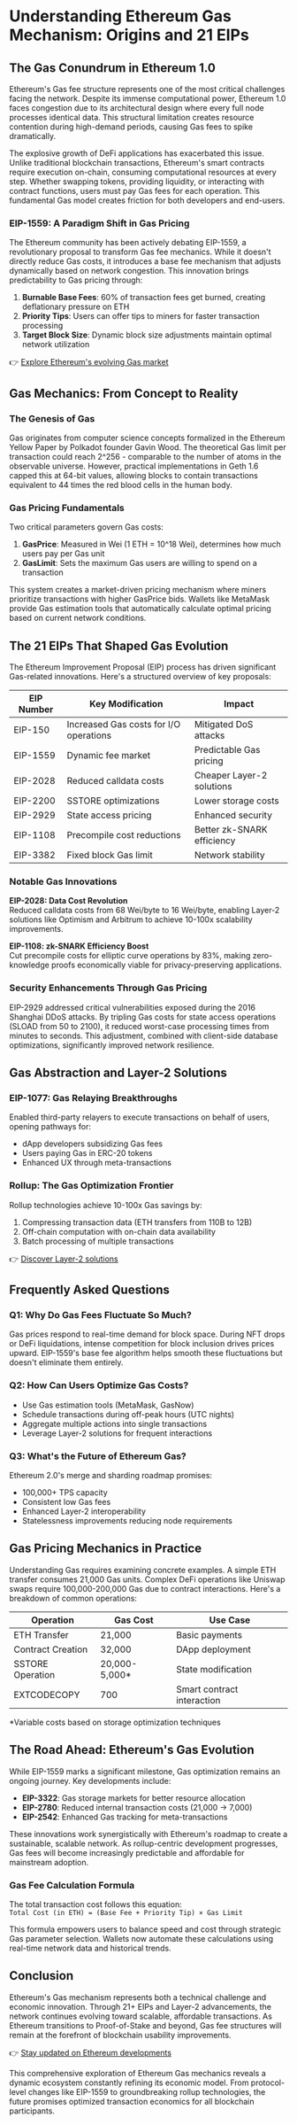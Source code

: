 # Understanding Ethereum Gas Mechanism: Origins and 21 EIPs  

## The Gas Conundrum in Ethereum 1.0  

Ethereum's Gas fee structure represents one of the most critical challenges facing the network. Despite its immense computational power, Ethereum 1.0 faces congestion due to its architectural design where every full node processes identical data. This structural limitation creates resource contention during high-demand periods, causing Gas fees to spike dramatically.  

The explosive growth of DeFi applications has exacerbated this issue. Unlike traditional blockchain transactions, Ethereum's smart contracts require execution on-chain, consuming computational resources at every step. Whether swapping tokens, providing liquidity, or interacting with contract functions, users must pay Gas fees for each operation. This fundamental Gas model creates friction for both developers and end-users.  

### EIP-1559: A Paradigm Shift in Gas Pricing  

The Ethereum community has been actively debating EIP-1559, a revolutionary proposal to transform Gas fee mechanics. While it doesn't directly reduce Gas costs, it introduces a base fee mechanism that adjusts dynamically based on network congestion. This innovation brings predictability to Gas pricing through:  

1. **Burnable Base Fees**: 60% of transaction fees get burned, creating deflationary pressure on ETH  
2. **Priority Tips**: Users can offer tips to miners for faster transaction processing  
3. **Target Block Size**: Dynamic block size adjustments maintain optimal network utilization  

👉 [Explore Ethereum's evolving Gas market](https://bit.ly/okx-bonus)  

## Gas Mechanics: From Concept to Reality  

### The Genesis of Gas  

Gas originates from computer science concepts formalized in the Ethereum Yellow Paper by Polkadot founder Gavin Wood. The theoretical Gas limit per transaction could reach 2^256 - comparable to the number of atoms in the observable universe. However, practical implementations in Geth 1.6 capped this at 64-bit values, allowing blocks to contain transactions equivalent to 44 times the red blood cells in the human body.  

### Gas Pricing Fundamentals  

Two critical parameters govern Gas costs:  
1. **GasPrice**: Measured in Wei (1 ETH = 10^18 Wei), determines how much users pay per Gas unit  
2. **GasLimit**: Sets the maximum Gas users are willing to spend on a transaction  

This system creates a market-driven pricing mechanism where miners prioritize transactions with higher GasPrice bids. Wallets like MetaMask provide Gas estimation tools that automatically calculate optimal pricing based on current network conditions.  

## The 21 EIPs That Shaped Gas Evolution  

The Ethereum Improvement Proposal (EIP) process has driven significant Gas-related innovations. Here's a structured overview of key proposals:  

| EIP Number | Key Modification | Impact |
|------------|------------------|--------|
| EIP-150    | Increased Gas costs for I/O operations | Mitigated DoS attacks |
| EIP-1559   | Dynamic fee market | Predictable Gas pricing |
| EIP-2028   | Reduced calldata costs | Cheaper Layer-2 solutions |
| EIP-2200   | SSTORE optimizations | Lower storage costs |
| EIP-2929   | State access pricing | Enhanced security |
| EIP-1108   | Precompile cost reductions | Better zk-SNARK efficiency |
| EIP-3382   | Fixed block Gas limit | Network stability |

### Notable Gas Innovations  

**EIP-2028: Data Cost Revolution**  
Reduced calldata costs from 68 Wei/byte to 16 Wei/byte, enabling Layer-2 solutions like Optimism and Arbitrum to achieve 10-100x scalability improvements.  

**EIP-1108: zk-SNARK Efficiency Boost**  
Cut precompile costs for elliptic curve operations by 83%, making zero-knowledge proofs economically viable for privacy-preserving applications.  

### Security Enhancements Through Gas Pricing  

EIP-2929 addressed critical vulnerabilities exposed during the 2016 Shanghai DDoS attacks. By tripling Gas costs for state access operations (SLOAD from 50 to 2100), it reduced worst-case processing times from minutes to seconds. This adjustment, combined with client-side database optimizations, significantly improved network resilience.  

## Gas Abstraction and Layer-2 Solutions  

### EIP-1077: Gas Relaying Breakthroughs  
Enabled third-party relayers to execute transactions on behalf of users, opening pathways for:  
- dApp developers subsidizing Gas fees  
- Users paying Gas in ERC-20 tokens  
- Enhanced UX through meta-transactions  

### Rollup: The Gas Optimization Frontier  
Rollup technologies achieve 10-100x Gas savings by:  
1. Compressing transaction data (ETH transfers from 110B to 12B)  
2. Off-chain computation with on-chain data availability  
3. Batch processing of multiple transactions  

👉 [Discover Layer-2 solutions](https://bit.ly/okx-bonus)  

## Frequently Asked Questions  

### Q1: Why Do Gas Fees Fluctuate So Much?  
Gas prices respond to real-time demand for block space. During NFT drops or DeFi liquidations, intense competition for block inclusion drives prices upward. EIP-1559's base fee algorithm helps smooth these fluctuations but doesn't eliminate them entirely.  

### Q2: How Can Users Optimize Gas Costs?  
- Use Gas estimation tools (MetaMask, GasNow)  
- Schedule transactions during off-peak hours (UTC nights)  
- Aggregate multiple actions into single transactions  
- Leverage Layer-2 solutions for frequent interactions  

### Q3: What's the Future of Ethereum Gas?  
Ethereum 2.0's merge and sharding roadmap promises:  
- 100,000+ TPS capacity  
- Consistent low Gas fees  
- Enhanced Layer-2 interoperability  
- Statelessness improvements reducing node requirements  

## Gas Pricing Mechanics in Practice  

Understanding Gas requires examining concrete examples. A simple ETH transfer consumes 21,000 Gas units. Complex DeFi operations like Uniswap swaps require 100,000-200,000 Gas due to contract interactions. Here's a breakdown of common operations:  

| Operation | Gas Cost | Use Case |
|----------|----------|----------|
| ETH Transfer | 21,000 | Basic payments |
| Contract Creation | 32,000 | DApp deployment |
| SSTORE Operation | 20,000-5,000* | State modification |
| EXTCODECOPY | 700 | Smart contract interaction |

*Variable costs based on storage optimization techniques  

## The Road Ahead: Ethereum's Gas Evolution  

While EIP-1559 marks a significant milestone, Gas optimization remains an ongoing journey. Key developments include:  
- **EIP-3322**: Gas storage markets for better resource allocation  
- **EIP-2780**: Reduced internal transaction costs (21,000 → 7,000)  
- **EIP-2542**: Enhanced Gas tracking for meta-transactions  

These innovations work synergistically with Ethereum's roadmap to create a sustainable, scalable network. As rollup-centric development progresses, Gas fees will become increasingly predictable and affordable for mainstream adoption.  

### Gas Fee Calculation Formula  

The total transaction cost follows this equation:  
`Total Cost (in ETH) = (Base Fee + Priority Tip) × Gas Limit`  

This formula empowers users to balance speed and cost through strategic Gas parameter selection. Wallets now automate these calculations using real-time network data and historical trends.  

## Conclusion  

Ethereum's Gas mechanism represents both a technical challenge and economic innovation. Through 21+ EIPs and Layer-2 advancements, the network continues evolving toward scalable, affordable transactions. As Ethereum transitions to Proof-of-Stake and beyond, Gas fee structures will remain at the forefront of blockchain usability improvements.  

👉 [Stay updated on Ethereum developments](https://bit.ly/okx-bonus)  

This comprehensive exploration of Ethereum Gas mechanics reveals a dynamic ecosystem constantly refining its economic model. From protocol-level changes like EIP-1559 to groundbreaking rollup technologies, the future promises optimized transaction economics for all blockchain participants.
